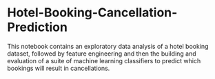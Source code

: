# Hotel-Booking-Cancellation-Prediction
This notebook contains an exploratory data analysis of a hotel booking dataset, followed by feature engineering and then the building and evaluation of a suite of machine learning classifiers to predict which bookings will result in cancellations.
